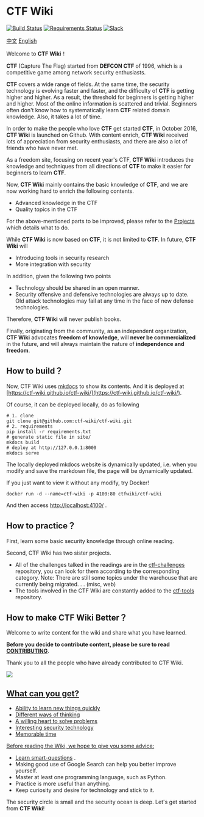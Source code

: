 # CTF Wiki

[![Build Status](https://travis-ci.org/ctf-wiki/ctf-wiki.svg?branch=master)](https://travis-ci.org/ctf-wiki/ctf-wiki)
[![Requirements Status](https://requires.io/github/ctf-wiki/ctf-wiki/requirements.svg?branch=master)](https://requires.io/github/ctf-wiki/ctf-wiki/requirements/?branch=master)
[![Slack](https://img.shields.io/badge/slack-join%20chat-brightgreen.svg)](https://join.slack.com/t/ctf-wiki/shared_invite/enQtNTkwNDg5NDUzNzAzLWExOTRhZTE0ZTMzYjVlNDk5OGI3ZDA1NmQyZjE4NWRlMGU3NjEwM2Y2ZTliMTg4Njg1MjliNWRhNTk2ZmY0NmI)

[中文](./README-zh_CN.md)  [English](./README.md)

Welcome to **CTF Wiki**！

**CTF** (Capture The Flag) started from **DEFCON CTF** of 1996, which is a competitive game among network security enthusiasts.

**CTF** covers a wide range of fields. At the same time, the security technology is evolving faster and faster, and the difficulty of **CTF** is getting higher and higher. As a result, the threshold for beginners is getting higher and higher. Most of the online information is scattered and trivial. Beginners often don't know how to systematically learn **CTF** related domain knowledge. Also, it takes a lot of time.

In order to make the people who love **CTF** get started **CTF**, in October 2016, **CTF Wiki** is launched on Github. With content enrich, **CTF Wiki** received lots of appreciation from security enthusiasts, and there are also a lot of friends who have never met.

As a freedom site, focusing on recent year's CTF, **CTF Wiki** introduces the knowledge and techniques from all directions of **CTF** to make it easier for beginners to learn **CTF**.

Now, **CTF Wiki** mainly contains the basic knowledge of **CTF**, and we are now working hard to enrich the following contents.

- Advanced knowledge in the CTF
- Quality topics in the CTF

For the above-mentioned parts to be improved, please refer to the [Projects](https://github.com/ctf-wiki/ctf-wiki/projects) which details what to do.

While **CTF Wiki** is now based on **CTF**, it is not limited to **CTF**. In future, **CTF Wiki** will

- Introducing tools in security research
- More integration with security

In addition, given the following two points

- Technology should be shared in an open manner.
- Security offensive and defensive technologies are always up to date. Old attack technologies may fail at any time in the face of new defense technologies.

Therefore, **CTF Wiki** will never publish books.

Finally, originating from the community, as an independent organization, **CTF Wiki** advocates **freedom of knowledge**, will **never be commercialized** in the future, and will always maintain the nature of **independence and freedom**.

## How to build？

Now, CTF Wiki uses [mkdocs](https://github.com/mkdocs/mkdocs) to show its contents. And it is deployed at [https://ctf-wiki.github.io/ctf-wiki/](https://ctf-wiki.github.io/ctf-wiki/).

Of course, it can be deployed locally, do as following

```shell
# 1. clone
git clone git@github.com:ctf-wiki/ctf-wiki.git
# 2. requirements
pip install -r requirements.txt
# generate static file in site/
mkdocs build
# deploy at http://127.0.0.1:8000
mkdocs serve
```

The locally deployed mkdocs website is dynamically updated, i.e. when you modify and save the markdown file, the page will be dynamically updated.

If you just want to view it without any modify, try Docker!

```
docker run -d --name=ctf-wiki -p 4100:80 ctfwiki/ctf-wiki
```
And then access [http://localhost:4100/](http://localhost:4100/) .

## How to practice？

First, learn some basic security knowledge through online reading.

Second, CTF Wiki has two sister projects.

- All of the challenges talked in the readings are in the [ctf-challenges](https://github.com/ctf-wiki/ctf-challenges) repository, you can look for them according to the corresponding category. Note: There are still some topics under the warehouse that are currently being migrated. . . (misc, web)
- The tools involved in the CTF Wiki are constantly added to the [ctf-tools](https://github.com/ctf-wiki/ctf-tools) repository.

## How to make CTF Wiki Better？

Welcome to write content for the wiki and share what you have learned. 

**Before you decide to contribute content, please be sure to read [CONTRIBUTING](https://github.com/ctf-wiki/ctf-wiki/wiki/Contributing-Guide)**.

Thank you to all the people who have already contributed to CTF Wiki.

<a href="https://github.com/ctf-wiki/ctf-wiki/graphs/contributors"><img src="https://opencollective.com/ctf-wiki/contributors.svg?width=890&button=false" />

## What can you get?

- Ability to learn new things quickly
- Different ways of thinking
- A willing heart to solve problems
- Interesting security technology
- Memorable time

Before reading the Wiki, we hope to give you some advice:

- Learn [smart-questions](http://www.catb.org/~esr/faqs/smart-questions.html) .
- Making good use of Google Search can help you better improve yourself.
- Master at least one programming language, such as Python.
- Practice is more useful than anything.
- Keep curiosity and desire for technology and stick to it.

The security circle is small and the security ocean is deep. Let's get started from **CTF Wiki**!